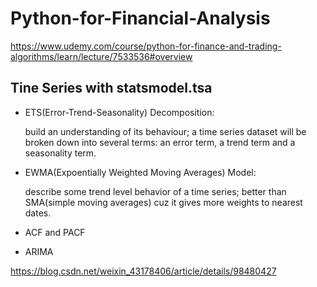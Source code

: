 # Python-for-Financial-Analysis

https://www.udemy.com/course/python-for-finance-and-trading-algorithms/learn/lecture/7533536#overview

## Tine Series with statsmodel.tsa

- ETS(Error-Trend-Seasonality) Decomposition:  
  
  build an understanding of its behaviour; a time series dataset will be broken down into several terms: an error term, a trend term and a seasonality term.

- EWMA(Expoentially Weighted Moving Averages) Model:

  describe some trend level behavior of a time series; better than SMA(simple moving averages) cuz it gives more weights to nearest dates.

- ACF and PACF

- ARIMA

https://blog.csdn.net/weixin_43178406/article/details/98480427
